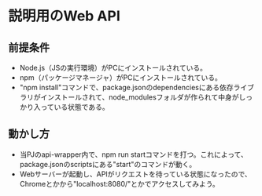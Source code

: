 # 説明用のWeb API

## 前提条件

- Node.js（JSの実行環境）がPCにインストールされている。
- npm（パッケージマネージャ）がPCにインストールされている。
- "npm install"コマンドで、package.jsonのdependenciesにある依存ライブラリがインストールされて、node_modulesフォルダが作られて中身がしっかり入っている状態である。

## 動かし方

- 当PJのapi-wrapper内で、npm run startコマンドを打つ。これによって、package.jsonのscriptsにある"start"のコマンドが動く。
- Webサーバーが起動し、APIがリクエストを待っている状態になったので、Chromeとかから"localhost:8080/"とかでアクセスしてみよう。
